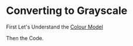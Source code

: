 # Converting to Grayscale
First Let's Understand the [Colour Model](Colour_Model.md)

Then the Code.
